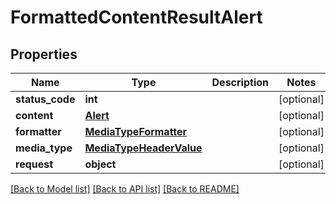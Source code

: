 # FormattedContentResultAlert

## Properties
Name | Type | Description | Notes
------------ | ------------- | ------------- | -------------
**status_code** | **int** |  | [optional] 
**content** | [**Alert**](Alert.md) |  | [optional] 
**formatter** | [**MediaTypeFormatter**](MediaTypeFormatter.md) |  | [optional] 
**media_type** | [**MediaTypeHeaderValue**](MediaTypeHeaderValue.md) |  | [optional] 
**request** | **object** |  | [optional] 

[[Back to Model list]](../README.md#documentation-for-models) [[Back to API list]](../README.md#documentation-for-api-endpoints) [[Back to README]](../README.md)

